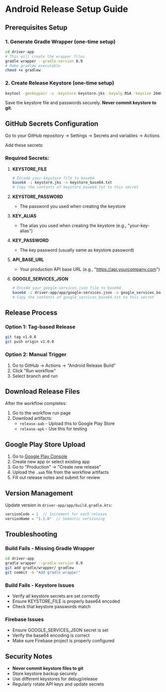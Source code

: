 # Android Release Setup Guide

## Prerequisites Setup

### 1. Generate Gradle Wrapper (one-time setup)
```bash
cd driver-app
# This will create the wrapper files
gradle wrapper --gradle-version 8.9
# Make gradlew executable
chmod +x gradlew
```

### 2. Create Release Keystore (one-time setup)
```bash
keytool -genkeypair -v -keystore keystore.jks -keyalg RSA -keysize 2048 -validity 10000 -alias your-key-alias
```
Save the keystore file and passwords securely. **Never commit keystore to git.**

## GitHub Secrets Configuration

Go to your GitHub repository → Settings → Secrets and variables → Actions

Add these secrets:

### Required Secrets:

1. **KEYSTORE_FILE**
   ```bash
   # Encode your keystore file to base64
   base64 -i keystore.jks -o keystore_base64.txt
   # Copy the contents of keystore_base64.txt to this secret
   ```

2. **KEYSTORE_PASSWORD**
   - The password you used when creating the keystore

3. **KEY_ALIAS**
   - The alias you used when creating the keystore (e.g., "your-key-alias")

4. **KEY_PASSWORD**
   - The key password (usually same as keystore password)

5. **API_BASE_URL**
   - Your production API base URL (e.g., "https://api.yourcompany.com")

6. **GOOGLE_SERVICES_JSON**
   ```bash
   # Encode your google-services.json file to base64
   base64 -i driver-app/app/google-services.json -o google_services_base64.txt
   # Copy the contents of google_services_base64.txt to this secret
   ```

## Release Process

### Option 1: Tag-based Release
```bash
git tag v1.0.0
git push origin v1.0.0
```

### Option 2: Manual Trigger
1. Go to GitHub → Actions → "Android Release Build"
2. Click "Run workflow"
3. Select branch and run

## Download Release Files

After the workflow completes:
1. Go to the workflow run page
2. Download artifacts:
   - `release-aab` - Upload this to Google Play Store
   - `release-apk` - Use this for testing

## Google Play Store Upload

1. Go to [Google Play Console](https://play.google.com/console)
2. Create new app or select existing app
3. Go to "Production" → "Create new release"
4. Upload the `.aab` file from the workflow artifacts
5. Fill out release notes and submit for review

## Version Management

Update version in `driver-app/app/build.gradle.kts`:
```kotlin
versionCode = 2  // Increment for each release
versionName = "1.1.0"  // Semantic versioning
```

## Troubleshooting

### Build Fails - Missing Gradle Wrapper
```bash
cd driver-app
gradle wrapper --gradle-version 8.9
git add gradle/wrapper/ gradlew
git commit -m "Add gradle wrapper"
```

### Build Fails - Keystore Issues
- Verify all keystore secrets are set correctly
- Ensure KEYSTORE_FILE is properly base64 encoded
- Check that keystore passwords match

### Firebase Issues
- Ensure GOOGLE_SERVICES_JSON secret is set
- Verify the base64 encoding is correct
- Make sure Firebase project is properly configured

## Security Notes

- **Never commit keystore files to git**
- Store keystore backup securely
- Use different keystores for debug/release
- Regularly rotate API keys and update secrets